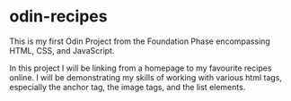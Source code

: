 # odin-recipes
This is my first Odin Project from the Foundation Phase encompassing HTML, CSS, and JavaScript.

In this project I will be linking from a homepage to my favourite recipes online. I will be demonstrating my skills of working with various html tags, especially the anchor tag, the image tags, and the list elements. 